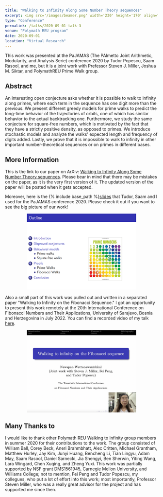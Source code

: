 ```yaml
---
title: "Walking to Infinity Along Some Number Theory sequences" 
excerpt: <img src='/images/beamer.png' width='230' height='170' align="right" hspace="20"> This work was presented at the PaJAMAS (The PAlmetto Joint Arithmetic, Modularity, and Analysis Serie) conference 2020 by Tudor Popescu, Saam Rasool, and me, but it is a joint work with Prefessor Steven J. Miller, Joshua M. Siktar, and PolymathREU Prime Walk group in summer 2020. The paper is under review, so I can only provide the link to the old version of this paper which is on ArXiv. 
type: "Conference"
permalink: /talks/2020-09-01-talk-3
venue: "Polymath REU program"
date: 2020-09-01
location: "Virtual Research"
---
```


This work was presented at the PaJAMAS (The PAlmetto Joint Arithmetic, Modularity, and Analysis Serie) conference 2020 by Tudor Popescu, Saam Rasool, and me, but it is a joint work with Prefessor Steven J. Miller, Joshua M. Siktar, and PolymathREU Prime Walk group. 

**Abstract**
------

An interesting open conjecture asks whether it is possible to walk to infinity along primes, where each term in the sequence has one digit more than the previous. We present different greedy models for prime walks to predict the long-time behavior of the trajectories of orbits, one of which has similar behavior to the actual backtracking one. Furthermore, we study the same conjecture for square-free numbers, which is motivated by the fact that they have a strictly positive density, as opposed to primes. We introduce stochastic models and analyze the walks' expected length and frequency of digits added. Lastly, we prove that it is impossible to walk to infinity in other important number-theoretical sequences or on primes in different bases.

**More Information**
------

This is the link to our paper on ArXiv: [Walking to Infinity Along Some Number Theory sequences](https://arxiv.org/abs/2010.14932). Please bear in mind that there may be mistakes on the paper, as it is the very first version of it. The updated version of the paper will be posted when it gets accepted. 

Moreover, here is the {% include base_path %}[slides](http://ploynawapan.github.io/files/Beamer.pdf) that Tudor, Saam and I used for the PaJAMAS conference 2020. Please check it out if you want to see the big picture of our work!


<p align="center">
  <img width="360" height="250" src="/images/beamer.png">
</p>

Also a small part of this work was pulled out and written in a separated paper "Walking to Infinity on the Fibonacci Sequence." I got an opportunity to present this work remotely at the 20th International Conference on Fibonacci Numbers and Their Applications, University of Sarajevo, Bosnia and Herzegovina in July 2022. You can find a recorded video of my talk [here](https://youtu.be/Hgxo7Wv7oc8).

<p align="center">
  <img width="360" src="/images/present.png">
</p>

**Many Thanks to**
------
I would like to thank other Polymath REU Walking to Infinity group members in summer 2020 for their contributions to the work. The group consisted of William Ball, Corey Beck, Aneri Brahmbhatt, Alec Critten, Michael Grantham,
Matthew Hurley, Jay Kim, Junyi Huang, Bencheng Li, Tian Lingyu, Adam May, Saam Rasool, Daniel Sarnecki, Jia Shengyi, Ben Sherwin, Yiting Wang, Lara Wingard, Chen Xuqing, and Zheng Yuxi. This work was partially supported by NSF grant DMS1561945, Carnegie Mellon University, and Williams College; not to mention, Fei Peng and Tudor Popescu, my collegues, who put a lot of effort into this work; most importantly, Professor Steven Miller, who was a really great advisor for the project and has supported me since then.  



